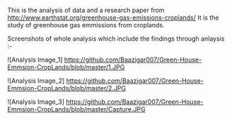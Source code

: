 This is the analysis of data and a research paper from http://www.earthstat.org/greenhouse-gas-emissions-croplands/
It is the study of greenhouse gas emmissions from croplands.

Screenshots of whole analysis which include the findings through anlaysis :-

![Analysis Image_1]
https://github.com/Baazigar007/Green-House-Emmsion-CropLands/blob/master/1.JPG

![Analysis Image_2]
https://github.com/Baazigar007/Green-House-Emmsion-CropLands/blob/master/2.JPG

![Analysis Image_3]
https://github.com/Baazigar007/Green-House-Emmsion-CropLands/blob/master/Capture.JPG
